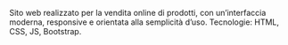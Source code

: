Sito web realizzato per la vendita online di prodotti, con un’interfaccia moderna, responsive e orientata alla semplicità d’uso. Tecnologie: HTML, CSS, JS, Bootstrap.
